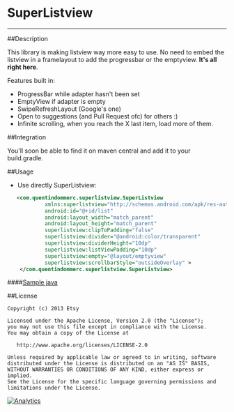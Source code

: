 SuperListview
====
----


##Description

This library is making listview way more easy to use. No need to embed the listview in a framelayout to add the progressbar or the emptyview. **It's all right here**.

Features built in:
- ProgressBar while adapter hasn't been set
- EmptyView if adapter is empty
- SwipeRefreshLayout (Google's one)
- Open to suggestions (and Pull Request ofc) for others :)
- Infinite scrolling, when you reach the X last item, load more of them.

##Integration

You'll soon be able to find it on maven central and add it to your build.gradle.

##Usage

-	Use directly SuperListview:

```xml
   <com.quentindommerc.superlistview.SuperListview
            xmlns:superlistview="http://schemas.android.com/apk/res-auto"
            android:id="@+id/list"
            android:layout_width="match_parent"
            android:layout_height="match_parent"
            superlistview:clipToPadding="false"
            superlistview:divider="@android:color/transparent"
            superlistview:dividerHeight="10dp"
            superlistview:listViewPadding="10dp"
            superlistview:empty="@layout/emptyview"
            superlistview:scrollbarStyle="outsideOverlay" >
    </com.quentindommerc.superlistview.SuperListview>
```
####[Sample java](https://github.com/dommerq/SuperListview/blob/master/Sample/src/main/java/com/quentindommerc/superlistview/sample/MainActivity.java)

##License

    Copyright (c) 2013 Etsy

    Licensed under the Apache License, Version 2.0 (the "License");
    you may not use this file except in compliance with the License.
    You may obtain a copy of the License at

       http://www.apache.org/licenses/LICENSE-2.0

    Unless required by applicable law or agreed to in writing, software
    distributed under the License is distributed on an "AS IS" BASIS,
    WITHOUT WARRANTIES OR CONDITIONS OF ANY KIND, either express or implied.
    See the License for the specific language governing permissions and
    limitations under the License.

[![Analytics](https://ga-beacon.appspot.com/UA-40136896-2/SuperListview/readme)](https://github.com/igrigorik/ga-beacon)
